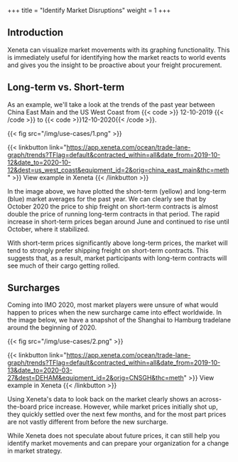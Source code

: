 +++
title = "Identify Market Disruptions"
weight = 1
+++

## Introduction

Xeneta can visualize market movements with its graphing functionality. This is immediately useful for identifying how the market reacts to world events and gives you the insight to be proactive about your freight procurement.

## Long-term vs. Short-term

As an example, we'll take a look at the trends of the past year between China East Main and the US West Coast from {{< code >}} 12-10-2019 {{< /code >}} to {{< code >}}12-10-2020{{< /code >}}.

{{< fig src="/img/use-cases/1.png" >}}

{{< linkbutton link="https://app.xeneta.com/ocean/trade-lane-graph/trends?TFlag=default&contracted_within=all&date_from=2019-10-12&date_to=2020-10-12&dest=us_west_coast&equipment_id=2&orig=china_east_main&thc=meth" >}} View example in Xeneta {{< /linkbutton >}}

In the image above, we have plotted the short-term (yellow) and long-term (blue) market averages for the past year. We can clearly see that by October 2020 the price to ship freight on short-term contracts is almost double the price of running long-term contracts in that period. The rapid increase in short-term prices began around June and continued to rise until October, where it stabilized.

With short-term prices significantly above long-term prices, the market will tend to strongly prefer shipping freight on short-term contracts. This suggests that, as a result, market participants with long-term contracts will see much of their cargo getting rolled.


## Surcharges

Coming into IMO 2020, most market players were unsure of what would happen to prices when the new surcharge came into effect worldwide. In the image below, we have a snapshot of the Shanghai to Hamburg tradelane around the beginning of 2020.

{{< fig src="/img/use-cases/2.png" >}}

{{< linkbutton link="https://app.xeneta.com/ocean/trade-lane-graph/trends?TFlag=default&contracted_within=all&date_from=2019-10-13&date_to=2020-03-27&dest=DEHAM&equipment_id=2&orig=CNSGH&thc=meth" >}} View example in Xeneta {{< /linkbutton >}}

Using Xeneta's data to look back on the market clearly shows an across-the-board price increase. However, while market prices initially shot up, they quickly settled over the next few months, and for the most part prices are not vastly different from before the new surcharge.

While Xeneta does not speculate about future prices, it can still help you identify market movements and can prepare your organization for a change in market strategy.